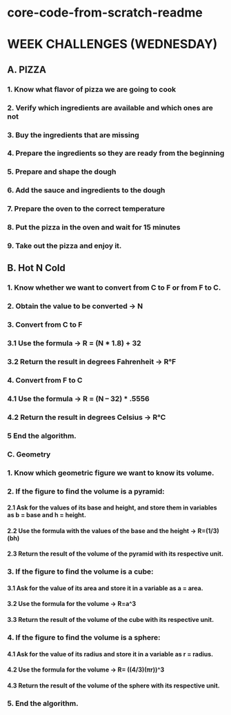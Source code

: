 # core-code-from-scratch-readme

# WEEK CHALLENGES (WEDNESDAY)
## A. PIZZA
### 1. Know what flavor of pizza we are going to cook
### 2. Verify which ingredients are available and which ones are not
### 3. Buy the ingredients that are missing
### 4. Prepare the ingredients so they are ready from the beginning
### 5. Prepare and shape the dough
### 6. Add the sauce and ingredients to the dough
### 7. Prepare the oven to the correct temperature
### 8. Put the pizza in the oven and wait for 15 minutes
### 9. Take out the pizza and enjoy it.

## B. Hot N Cold
### 1. Know whether we want to convert from C to F or from F to C.
### 2. Obtain the value to be converted -> N
### 3. Convert from C to F
### 3.1 Use the formula -> R = (N * 1.8) + 32
### 3.2 Return the result in degrees Fahrenheit -> R°F
### 4. Convert from F to C
### 4.1 Use the formula -> R = (N – 32) * .5556
### 4.2 Return the result in degrees Celsius -> R°C
### 5 End the algorithm.

### C. Geometry
### 1. Know which geometric figure we want to know its volume.
### 2. If the figure to find the volume is a pyramid:
#### 2.1 Ask for the values of its base and height, and store them in variables as b = base and h = height.
#### 2.2 Use the formula with the values of the base and the height -> R=(1/3)(bh)
#### 2.3 Return the result of the volume of the pyramid with its respective unit.
### 3. If the figure to find the volume is a cube:
#### 3.1 Ask for the value of its area and store it in a variable as a = area.
#### 3.2 Use the formula for the volume -> R=a^3
#### 3.3 Return the result of the volume of the cube with its respective unit.
### 4. If the figure to find the volume is a sphere:
#### 4.1 Ask for the value of its radius and store it in a variable as r = radius.
#### 4.2 Use the formula for the volume -> R= ((4/3)(πr))^3
#### 4.3 Return the result of the volume of the sphere with its respective unit.
### 5. End the algorithm.
